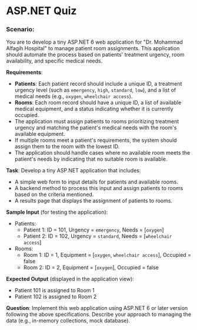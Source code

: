 
# ASP.NET Quiz

### **Scenario**: 
You are to develop a tiny ASP.NET 6 web application for "Dr. Mohammad Alfagih Hospital" to manage patient room assignments. This application should automate the process based on patients' treatment urgency, room availability, and specific medical needs.

**Requirements**:

- **Patients**: Each patient record should include a unique ID, a treatment urgency level (such as `emergency`, `high`, `standard`, `low`), and a list of medical needs (e.g., `oxygen`, `wheelchair access`).
- **Rooms**: Each room record should have a unique ID, a list of available medical equipment, and a status indicating whether it is currently occupied.
- The application must assign patients to rooms prioritizing treatment urgency and matching the patient's medical needs with the room's available equipment.
- If multiple rooms meet a patient's requirements, the system should assign them to the room with the lowest ID.
- The application should handle cases where no available room meets the patient's needs by indicating that no suitable room is available.

**Task**: Develop a tiny ASP.NET application that includes:

- A simple web form to input details for patients and available rooms.
- A backend method to process this input and assign patients to rooms based on the criteria mentioned.
- A results page that displays the assignment of patients to rooms.


**Sample Input** (for testing the application):

- Patients:
  - Patient 1: ID = 101, Urgency = `emergency`, Needs = [`oxygen`]
  - Patient 2: ID = 102, Urgency = `standard`, Needs = [`wheelchair access`]
- Rooms:
  - Room 1: ID = 1, Equipment = [`oxygen`, `wheelchair access`], Occupied = false
  - Room 2: ID = 2, Equipment = [`oxygen`], Occupied = false

**Expected Output** (displayed in the application view):

- Patient 101 is assigned to Room 1
- Patient 102 is assigned to Room 2

**Question**: Implement this web application using ASP.NET 6 or later version following the above specifications. Describe your approach to managing the data (e.g., in-memory collections, mock database).